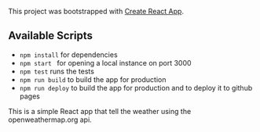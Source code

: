 This project was bootstrapped with [Create React App](https://github.com/facebook/create-react-app).

## Available Scripts
- `npm install` for dependencies
- `npm start ` for opening a local instance on port 3000
- `npm test` runs the tests
- `npm run build` to build the app for production
- `npm run deploy` to build the app for production and to deploy it to github pages

This is a simple React app that tell the weather using the openweathermap.org api. 